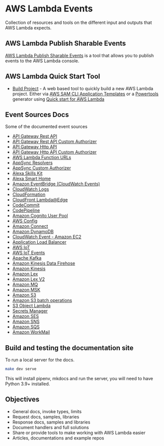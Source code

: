 # AWS Lambda Events

Collection of resources and tools on the different input and outputs that AWS Lambda expects.

## AWS Lambda Publish Sharable Events

[AWS Lambda Publish Sharable Events](./event-schema/README.md) is a tool that allows you to publish events to the AWS Lambda console.

## AWS Lambda Quick Start Tool

- [Build Project](https://lambda.101i.de/build-project/) - A web based tool to quickly build a new AWS Lambda project. Either via [AWS SAM CLI Application Templates](https://github.com/aws/aws-sam-cli-app-templates) or a [Powertools](https://awslabs.github.io/aws-lambda-powertools-python/latest/) generator using [Quick start for AWS Lambda](https://github.com/michaelbrewer/aws-lambda-quickstart)

## Event Sources Docs

Some of the documented event sources

- [API Gateway Rest API](https://lambda.101i.de/rest-api)
- [API Gateway Rest API Custom Authorizer](https://lambda.101i.de/rest-api-custom-authorizer/)
- [API Gateway Http API](https://lambda.101i.de/http-api)
- [API Gateway Http API Custom Authorizer](https://lambda.101i.de/http-api-custom-authorizer/)
- [AWS Lambda Function URLs](https://lambda.101i.de/function-url/)
- [AppSync Resolvers](https://lambda.101i.de/appsync-resolver/)
- [AppSync Custom Authorizer](https://lambda.101i.de/appsync-authorizer/)
- [Alexa Skills Kit](https://lambda.101i.de/alexa-skills-kit/)
- [Alexa Smart Home](https://lambda.101i.de/alexa-smart-home)
- [Amazon EventBridge (CloudWatch Events)](https://lambda.101i.de/event-bridge)
- [CloudWatch Logs](https://lambda.101i.de/cloudwatch-logs)
- [CloudFormation](https://lambda.101i.de/cloudformation)
- [CloudFront Lambda@Edge](https://lambda.101i.de/cloudfront-lambda-edge)
- [CodeCommit](https://lambda.101i.de/code-commit)
- [CodePipeline](https://lambda.101i.de/code-pipeline-job)
- [Amazon Cognito User Pool](https://lambda.101i.de/cognito-user-pool)
- [AWS Config](https://lambda.101i.de/config)
- [Amazon Connect](https://lambda.101i.de/connect)
- [Amazon DynamoDB](https://lambda.101i.de/dynamodb)
- [CloudWatch Event - Amazon EC2](https://lambda.101i.de/event-bridge#ec2-instance-state-change-event)
- [Application Load Balancer](https://lambda.101i.de/alb)
- [AWS IoT](https://lambda.101i.de/iot)
- [AWS IoT Events](https://lambda.101i.de/iot-events)
- [Apache Kafka](https://lambda.101i.de/apache-kafka)
- [Amazon Kinesis Data Firehose](https://lambda.101i.de/kinesis-firehose)
- [Amazon Kinesis](https://lambda.101i.de/kinesis-streams)
- [Amazon Lex](https://lambda.101i.de/lex)
- [Amazon Lex V2](https://lambda.101i.de/lex-v2)
- [Amazon MQ](https://lambda.101i.de/mq)
- [Amazon MSK](https://lambda.101i.de/amazon-msk)
- [Amazon S3](https://lambda.101i.de/s3)
- [Amazon S3 batch operations](https://lambda.101i.de/s3-batch)
- [S3 Object Lambda](https://lambda.101i.de/s3-object-lambda)
- [Secrets Manager](https://lambda.101i.de/secrets-manager)
- [Amazon SES](https://lambda.101i.de/ses)
- [Amazon SNS](https://lambda.101i.de/sns)
- [Amazon SQS](https://lambda.101i.de/sqs)
- [Amazon WorkMail](https://lambda.101i.de/work-mail)

## Build and testing the documentation site

To run a local server for the docs.

```bash
make dev serve
```

This will install pipenv, mkdocs and run the server, you will need to have Python 3.9+ installed.

## Objectives

- General docs, invoke types, limits
- Request docs, samples, libraries
- Response docs, samples and libraries
- Document handlers and full solutions
- Share or provide tools to make working with AWS Lambda easier
- Articles, documentations and example repos

